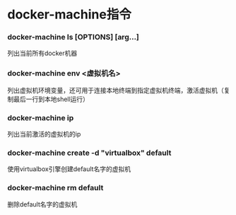 # docker-machine指令

### docker-machine ls [OPTIONS] [arg...]

列出当前所有docker机器



### docker-machine env <虚拟机名>

列出虚拟机环境变量，还可用于连接本地终端到指定虚拟机终端，激活虚拟机（复制最后一行到本地shell运行）



### docker-machine ip

列出当前激活的虚拟机的ip



### docker-machine create -d "virtualbox" default

使用virtualbox引擎创建default名字的虚拟机



### docker-machine rm default

删除default名字的虚拟机



